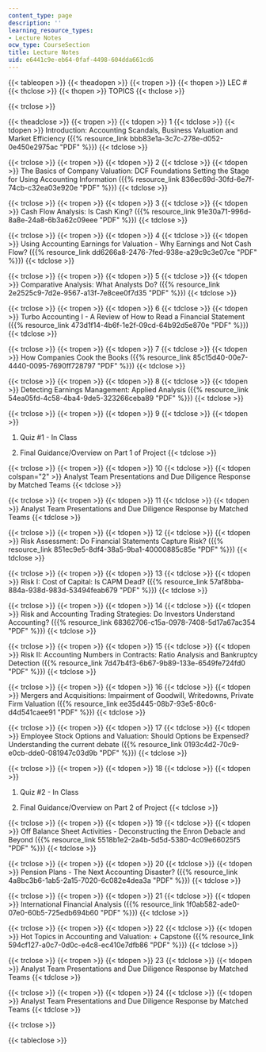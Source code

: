 ```yaml
---
content_type: page
description: ''
learning_resource_types:
- Lecture Notes
ocw_type: CourseSection
title: Lecture Notes
uid: e6441c9e-eb64-0faf-4498-604dda661cd6
---
```


{{< tableopen >}}
{{< theadopen >}}
{{< tropen >}}
{{< thopen >}}
LEC #
{{< thclose >}}
{{< thopen >}}
TOPICS
{{< thclose >}}

{{< trclose >}}

{{< theadclose >}}
{{< tropen >}}
{{< tdopen >}}
1
{{< tdclose >}}
{{< tdopen >}}
Introduction: Accounting Scandals, Business Valuation and Market Efficiency ({{% resource_link bbb83e1a-3c7c-278e-d052-0e450e2975ac "PDF" %}})
{{< tdclose >}}

{{< trclose >}}
{{< tropen >}}
{{< tdopen >}}
2
{{< tdclose >}}
{{< tdopen >}}
The Basics of Company Valuation: DCF Foundations Setting the Stage for Using Accounting Information ({{% resource_link 836ec69d-30fd-6e7f-74cb-c32ea03e920e "PDF" %}})
{{< tdclose >}}

{{< trclose >}}
{{< tropen >}}
{{< tdopen >}}
3
{{< tdclose >}}
{{< tdopen >}}
Cash Flow Analysis: Is Cash King? ({{% resource_link 91e30a71-996d-8a8e-24a8-6b3a62c09eee "PDF" %}})
{{< tdclose >}}

{{< trclose >}}
{{< tropen >}}
{{< tdopen >}}
4
{{< tdclose >}}
{{< tdopen >}}
Using Accounting Earnings for Valuation - Why Earnings and Not Cash Flow? ({{% resource_link dd6266a8-2476-7fed-938e-a29c9c3e07ce "PDF" %}})
{{< tdclose >}}

{{< trclose >}}
{{< tropen >}}
{{< tdopen >}}
5
{{< tdclose >}}
{{< tdopen >}}
Comparative Analysis: What Analysts Do? ({{% resource_link 2e2525c9-7d2e-9567-a13f-7e8cee0f7d35 "PDF" %}})
{{< tdclose >}}

{{< trclose >}}
{{< tropen >}}
{{< tdopen >}}
6
{{< tdclose >}}
{{< tdopen >}}
Turbo Accounting I - A Review of How to Read a Financial Statement ({{% resource_link 473d1f14-4b6f-1e2f-09cd-64b92d5e870e "PDF" %}})
{{< tdclose >}}

{{< trclose >}}
{{< tropen >}}
{{< tdopen >}}
7
{{< tdclose >}}
{{< tdopen >}}
How Companies Cook the Books ({{% resource_link 85c15d40-00e7-4440-0095-7690ff728797 "PDF" %}})
{{< tdclose >}}

{{< trclose >}}
{{< tropen >}}
{{< tdopen >}}
8
{{< tdclose >}}
{{< tdopen >}}
Detecting Earnings Management: Applied Analysis ({{% resource_link 54ea05fd-4c58-4ba4-9de5-323266ceba89 "PDF" %}})
{{< tdclose >}}

{{< trclose >}}
{{< tropen >}}
{{< tdopen >}}
9
{{< tdclose >}}
{{< tdopen >}}
1) Quiz #1 - In Class  
  
2) Final Guidance/Overview on Part 1 of Project
{{< tdclose >}}

{{< trclose >}}
{{< tropen >}}
{{< tdopen >}}
10
{{< tdclose >}}
{{< tdopen colspan="2" >}}
Analyst Team Presentations and Due Diligence Response by Matched Teams
{{< tdclose >}}

{{< trclose >}}
{{< tropen >}}
{{< tdopen >}}
11
{{< tdclose >}}
{{< tdopen >}}
Analyst Team Presentations and Due Diligence Response by Matched Teams
{{< tdclose >}}

{{< trclose >}}
{{< tropen >}}
{{< tdopen >}}
12
{{< tdclose >}}
{{< tdopen >}}
Risk Assessment: Do Financial Statements Capture Risk? ({{% resource_link 851ec9e5-8df4-38a5-9ba1-40000885c85e "PDF" %}})
{{< tdclose >}}

{{< trclose >}}
{{< tropen >}}
{{< tdopen >}}
13
{{< tdclose >}}
{{< tdopen >}}
Risk I: Cost of Capital: Is CAPM Dead? ({{% resource_link 57af8bba-884a-938d-983d-53494feab679 "PDF" %}})
{{< tdclose >}}

{{< trclose >}}
{{< tropen >}}
{{< tdopen >}}
14
{{< tdclose >}}
{{< tdopen >}}
Risk and Accounting Trading Strategies: Do Investors Understand Accounting? ({{% resource_link 68362706-c15a-0978-7408-5d17a67ac354 "PDF" %}})
{{< tdclose >}}

{{< trclose >}}
{{< tropen >}}
{{< tdopen >}}
15
{{< tdclose >}}
{{< tdopen >}}
Risk II: Accounting Numbers in Contracts: Ratio Analysis and Bankruptcy Detection ({{% resource_link 7d47b4f3-6b67-9b89-133e-6549fe724fd0 "PDF" %}})
{{< tdclose >}}

{{< trclose >}}
{{< tropen >}}
{{< tdopen >}}
16
{{< tdclose >}}
{{< tdopen >}}
Mergers and Acquisitions: Impairment of Goodwill, Writedowns, Private Firm Valuation ({{% resource_link ee35d445-08b7-93e5-80c6-d4d541caee91 "PDF" %}})
{{< tdclose >}}

{{< trclose >}}
{{< tropen >}}
{{< tdopen >}}
17
{{< tdclose >}}
{{< tdopen >}}
Employee Stock Options and Valuation: Should Options be Expensed? Understanding the current debate ({{% resource_link 0193c4d2-70c9-e0cb-dde0-081947c03d9b "PDF" %}})
{{< tdclose >}}

{{< trclose >}}
{{< tropen >}}
{{< tdopen >}}
18
{{< tdclose >}}
{{< tdopen >}}
1) Quiz #2 - In Class  
  
2) Final Guidance/Overview on Part 2 of Project
{{< tdclose >}}

{{< trclose >}}
{{< tropen >}}
{{< tdopen >}}
19
{{< tdclose >}}
{{< tdopen >}}
Off Balance Sheet Activities - Deconstructing the Enron Debacle and Beyond ({{% resource_link 5518b1e2-2a4b-5d5d-5380-4c09e66025f5 "PDF" %}})
{{< tdclose >}}

{{< trclose >}}
{{< tropen >}}
{{< tdopen >}}
20
{{< tdclose >}}
{{< tdopen >}}
Pension Plans - The Next Accounting Disaster? ({{% resource_link 4a8bc3b6-1ab5-2a15-7020-6c082e4dea3a "PDF" %}})
{{< tdclose >}}

{{< trclose >}}
{{< tropen >}}
{{< tdopen >}}
21
{{< tdclose >}}
{{< tdopen >}}
International Financial Analysis ({{% resource_link 1f0ab582-ade0-07e0-60b5-725edb694b60 "PDF" %}})
{{< tdclose >}}

{{< trclose >}}
{{< tropen >}}
{{< tdopen >}}
22
{{< tdclose >}}
{{< tdopen >}}
Hot Topics in Accounting and Valuation: + Capstone ({{% resource_link 594cf127-a0c7-0d0c-e4c8-ec410e7dfb86 "PDF" %}})
{{< tdclose >}}

{{< trclose >}}
{{< tropen >}}
{{< tdopen >}}
23
{{< tdclose >}}
{{< tdopen >}}
Analyst Team Presentations and Due Diligence Response by Matched Teams
{{< tdclose >}}

{{< trclose >}}
{{< tropen >}}
{{< tdopen >}}
24
{{< tdclose >}}
{{< tdopen >}}
Analyst Team Presentations and Due Diligence Response by Matched Teams
{{< tdclose >}}

{{< trclose >}}

{{< tableclose >}}